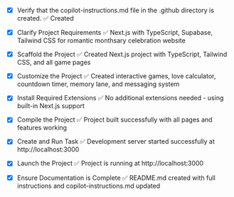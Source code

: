 <!-- Use this file to provide workspace-specific custom instructions to Copilot. For more details, visit https://code.visualstudio.com/docs/copilot/copilot-customization#_use-a-githubcopilotinstructionsmd-file -->
- [x] Verify that the copilot-instructions.md file in the .github directory is created. ✅ Created

- [x] Clarify Project Requirements ✅ Next.js with TypeScript, Supabase, Tailwind CSS for romantic monthsary celebration website
	<!-- Ask for project type, language, and frameworks if not specified. Skip if already provided. -->

- [x] Scaffold the Project ✅ Created Next.js project with TypeScript, Tailwind CSS, and all game pages
	<!--
	Ensure that the previous step has been marked as completed.
	Call project setup tool with projectType parameter.
	Run scaffolding command to create project files and folders.
	Use '.' as the working directory.
	If no appropriate projectType is available, search documentation using available tools.
	Otherwise, create the project structure manually using available file creation tools.
	-->

- [x] Customize the Project ✅ Created interactive games, love calculator, countdown timer, memory lane, and messaging system
	<!--
	Verify that all previous steps have been completed successfully and you have marked the step as completed.
	Develop a plan to modify codebase according to user requirements.
	Apply modifications using appropriate tools and user-provided references.
	Skip this step for "Hello World" projects.
	-->

- [x] Install Required Extensions ✅ No additional extensions needed - using built-in Next.js support

- [x] Compile the Project ✅ Project built successfully with all pages and features working

- [x] Create and Run Task ✅ Development server started successfully at http://localhost:3000

- [x] Launch the Project ✅ Project is running at http://localhost:3000

- [x] Ensure Documentation is Complete ✅ README.md created with full instructions and copilot-instructions.md updated
